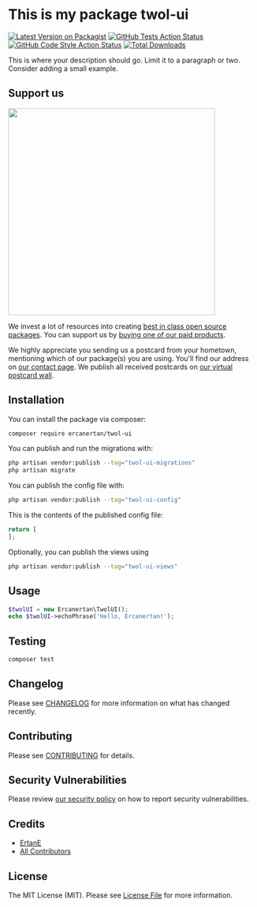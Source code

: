 # This is my package twol-ui

[![Latest Version on Packagist](https://img.shields.io/packagist/v/ercanertan/twol-ui.svg?style=flat-square)](https://packagist.org/packages/ercanertan/twol-ui)
[![GitHub Tests Action Status](https://img.shields.io/github/actions/workflow/status/ercanertan/twol-ui/run-tests.yml?branch=main&label=tests&style=flat-square)](https://github.com/ercanertan/twol-ui/actions?query=workflow%3Arun-tests+branch%3Amain)
[![GitHub Code Style Action Status](https://img.shields.io/github/actions/workflow/status/ercanertan/twol-ui/fix-php-code-style-issues.yml?branch=main&label=code%20style&style=flat-square)](https://github.com/ercanertan/twol-ui/actions?query=workflow%3A"Fix+PHP+code+style+issues"+branch%3Amain)
[![Total Downloads](https://img.shields.io/packagist/dt/ercanertan/twol-ui.svg?style=flat-square)](https://packagist.org/packages/ercanertan/twol-ui)

This is where your description should go. Limit it to a paragraph or two. Consider adding a small example.

## Support us

[<img src="https://github-ads.s3.eu-central-1.amazonaws.com/twol-ui.jpg?t=1" width="419px" />](https://spatie.be/github-ad-click/twol-ui)

We invest a lot of resources into creating [best in class open source packages](https://spatie.be/open-source). You can support us by [buying one of our paid products](https://spatie.be/open-source/support-us).

We highly appreciate you sending us a postcard from your hometown, mentioning which of our package(s) you are using. You'll find our address on [our contact page](https://spatie.be/about-us). We publish all received postcards on [our virtual postcard wall](https://spatie.be/open-source/postcards).

## Installation

You can install the package via composer:

```bash
composer require ercanertan/twol-ui
```

You can publish and run the migrations with:

```bash
php artisan vendor:publish --tag="twol-ui-migrations"
php artisan migrate
```

You can publish the config file with:

```bash
php artisan vendor:publish --tag="twol-ui-config"
```

This is the contents of the published config file:

```php
return [
];
```

Optionally, you can publish the views using

```bash
php artisan vendor:publish --tag="twol-ui-views"
```

## Usage

```php
$twolUI = new Ercanertan\TwolUI();
echo $twolUI->echoPhrase('Hello, Ercanertan!');
```

## Testing

```bash
composer test
```

## Changelog

Please see [CHANGELOG](CHANGELOG.md) for more information on what has changed recently.

## Contributing

Please see [CONTRIBUTING](CONTRIBUTING.md) for details.

## Security Vulnerabilities

Please review [our security policy](../../security/policy) on how to report security vulnerabilities.

## Credits

- [ErtanE](https://github.com/ercanertan)
- [All Contributors](../../contributors)

## License

The MIT License (MIT). Please see [License File](LICENSE.md) for more information.
